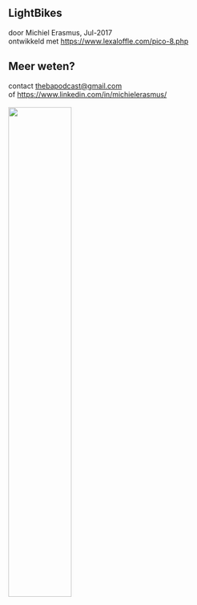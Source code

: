 LightBikes
---
door Michiel Erasmus, Jul-2017 <br/>
ontwikkeld met https://www.lexaloffle.com/pico-8.php <br/>

Meer weten?
---
contact thebapodcast@gmail.com <br/>
of https://www.linkedin.com/in/michielerasmus/ <br/>
 <br/>
 <img src="https://github.com/pappavis/Fantasy-Console/blob/master/pico-8/lightbikes.gif" width="50%" hieght="50%"><br/>
